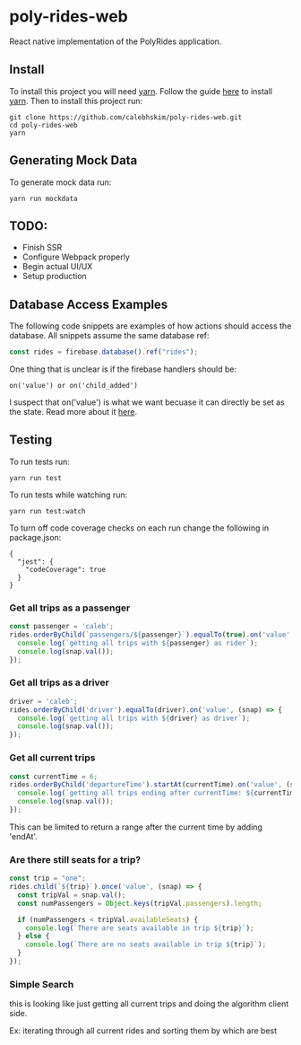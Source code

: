# poly-rides-web
React native implementation of the PolyRides application.

## Install
To install this project you will need [yarn](https://yarnpkg.com/).
Follow the guide [here](https://yarnpkg.com/en/docs/install) to install [yarn](https://yarnpkg.com/).
Then to install this project run:
```
git clone https://github.com/calebhskim/poly-rides-web.git
cd poly-rides-web
yarn
```


## Generating Mock Data

To generate mock data run:
```
yarn run mockdata
```



## TODO:
* Finish SSR
* Configure Webpack properly
* Begin actual UI/UX
* Setup production



## Database Access Examples


The following code snippets are examples of how actions should access the database.
All snippets assume the same database ref:
```javascript
const rides = firebase.database().ref("rides");
```


One thing that is unclear is if the firebase handlers should be:
```
on('value') or on('child_added')
```
I suspect that on('value') is what we want becuase it can directly be set as the state. 
Read more about it [here](https://firebase.google.com/docs/database/web/lists-of-data).


## Testing

To run tests run:
```
yarn run test
```

To run tests while watching run:
```
yarn run test:watch
```

To turn off code coverage checks on each run change the following in package.json:
```
{
  "jest": {
    "codeCoverage": true
  }
}
```


### Get all trips as a passenger

```javascript
const passenger = 'caleb';
rides.orderByChild(`passengers/${passenger}`).equalTo(true).on('value', (snap) => {
  console.log(`getting all trips with ${passenger} as rider`);
  console.log(snap.val());
});
```


### Get all trips as a driver

```javascript
driver = 'caleb';
rides.orderByChild('driver').equalTo(driver).on('value', (snap) => {
  console.log(`getting all trips with ${driver} as driver`);
  console.log(snap.val());
});
```


### Get all current trips

```javascript
const currentTime = 6;
rides.orderByChild('departureTime').startAt(currentTime).on('value', (snap) => {
  console.log(`getting all trips ending after currentTime: ${currentTime}`);
  console.log(snap.val());
});
```
This can be limited to return a range after the current time by adding 'endAt'.


### Are there still seats for a trip?

```javascript
const trip = "one";
rides.child(`${trip}`).once('value', (snap) => {
  const tripVal = snap.val();
  const numPassengers = Object.keys(tripVal.passengers).length;

  if (numPassengers < tripVal.availableSeats) {
    console.log(`There are seats available in trip ${trip}`);
  } else {
    console.log(`There are no seats available in trip ${trip}`);
  }
});
```


### Simple Search
this is looking like just getting all current trips and doing the algorithm client side.

Ex: iterating through all current rides and sorting them by which are best

